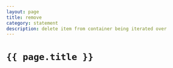 ```yaml
---
layout: page
title: remove
category: statement
description: delete item from container being iterated over
---
```


# `{{ page.title }}`

